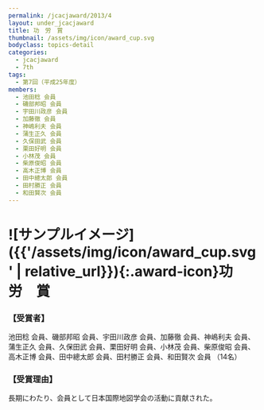 ```yaml
---
permalink: /jcacjaward/2013/4
layout: under_jcacjaward
title: 功　労　賞
thumbnail: /assets/img/icon/award_cup.svg
bodyclass: topics-detail
categories:
  - jcacjaward
  - 7th
tags:
  - 第7回（平成25年度）
members:
  - 池田稔 会員
  - 磯部邦昭 会員
  - 宇田川政彦 会員
  - 加藤徹 会員
  - 神嶋利夫 会員
  - 蒲生正久 会員
  - 久保田武 会員
  - 栗田好明 会員
  - 小林茂 会員
  - 柴原俊昭 会員
  - 高木正博 会員
  - 田中總太郎 会員
  - 田村勝正 会員
  - 和田賢次 会員
---
```


# ![サンプルイメージ]({{'/assets/img/icon/award_cup.svg' | relative_url}}){:.award-icon}功　労　賞

### 【受賞者】

池田稔 会員、磯部邦昭 会員、宇田川政彦 会員、加藤徹 会員、神嶋利夫 会員、蒲生正久 会員、久保田武 会員、栗田好明 会員、小林茂 会員、柴原俊昭 会員、高木正博 会員、田中總太郎 会員、田村勝正 会員、和田賢次 会員 （14名）

### 【受賞理由】

長期にわたり、会員として日本国際地図学会の活動に貢献された。
